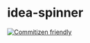 # idea-spinner

[![Commitizen friendly](https://img.shields.io/badge/commitizen-friendly-brightgreen.svg)](http://commitizen.github.io/cz-cli/)

<!-- TODO -->
